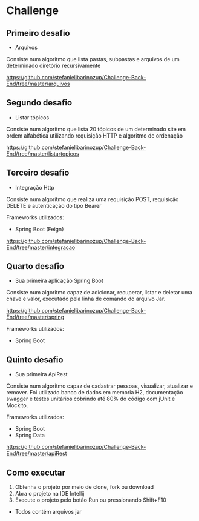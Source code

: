 # Challenge

## Primeiro desafio

* Arquivos

Consiste num algoritmo que lista pastas, subpastas e arquivos de um determinado diretório recursivamente

https://github.com/stefanielibarinozup/Challenge-Back-End/tree/master/arquivos


## Segundo desafio
* Listar tópicos

Consiste num algoritmo que lista 20 tópicos de um determinado site em ordem alfabética utilizando requisição HTTP e algoritmo de ordenação

https://github.com/stefanielibarinozup/Challenge-Back-End/tree/master/listartopicos

## Terceiro desafio
* Integração Http

Consiste num algoritmo que realiza uma requisição POST, requisição DELETE e autenticação do tipo Bearer

Frameworks utilizados:
* Spring Boot (Feign)

https://github.com/stefanielibarinozup/Challenge-Back-End/tree/master/integracao

## Quarto desafio
* Sua primeira aplicação Spring Boot

Consiste num algoritmo capaz de adicionar, recuperar, listar e deletar uma chave e valor, executado pela linha de comando do arquivo Jar.

https://github.com/stefanielibarinozup/Challenge-Back-End/tree/master/spring

Frameworks utilizados:
* Spring Boot

## Quinto desafio
* Sua primeira ApiRest

Consiste num algoritmo capaz de cadastrar pessoas, visualizar, atualizar e remover. Foi utilizado banco de dados em memoria H2, documentação 
swagger e testes unitários cobrindo até 80% do código com jUnit e Mockito. 


Frameworks utilizados:
* Spring Boot 
* Spring Data

https://github.com/stefanielibarinozup/Challenge-Back-End/tree/master/apiRest


## Como executar

1. Obtenha o projeto por meio de clone, fork ou download
2. Abra o projeto na IDE Intellij
3. Execute o projeto pelo botão Run ou pressionando Shift+F10
* Todos contém arquivos jar